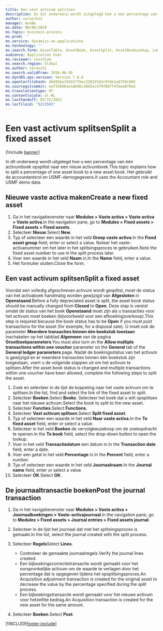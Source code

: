 ```yaml
---
title: Een vast activum splitsen
description: In dit onderwerp wordt uitgelegd hoe u een percentage van één activumboek opsplitst naar een nieuw activumboek.
author: saraschi2
manager: AnnBe
ms.date: 08/06/2019
ms.topic: business-process
ms.prod: ''
ms.service: dynamics-ax-applications
ms.technology: ''
ms.search.form: AssetTable, AssetBook, AssetSplit, AssetBookLookup, LedgerJournalTable, LedgerJournalTransAsset
audience: Application User
ms.reviewer: roschlom
ms.search.region: Global
ms.author: saraschi
ms.search.validFrom: 2016-06-30
ms.dyn365.ops.version: Version 7.0.0
ms.openlocfilehash: db601be192b57fbec220193d3c9fde1a4f50c085
ms.sourcegitcommit: eaf330dbee1db96c20d5ac479f007747bea079eb
ms.translationtype: HT
ms.contentlocale: nl-NL
ms.lasthandoff: 02/15/2021
ms.locfileid: "5213503"
---
```

# <a name="split-a-fixed-asset"></a><span data-ttu-id="e0aa4-103">Een vast activum splitsen</span><span class="sxs-lookup"><span data-stu-id="e0aa4-103">Split a fixed asset</span></span>

[!include [banner](../../includes/banner.md)]

<span data-ttu-id="e0aa4-104">In dit onderwerp wordt uitgelegd hoe u een percentage van één activumboek opsplitst naar een nieuw activumboek.</span><span class="sxs-lookup"><span data-stu-id="e0aa4-104">This topic explains how to split a percentage of one asset book to a new asset book.</span></span> <span data-ttu-id="e0aa4-105">Het gebruikt de accountantsrol en USMF-demogegevens.</span><span class="sxs-lookup"><span data-stu-id="e0aa4-105">It uses the Accountant role and USMF demo data.</span></span>

## <a name="create-a-new-fixed-asset"></a><span data-ttu-id="e0aa4-106">Nieuwe vaste activa maken</span><span class="sxs-lookup"><span data-stu-id="e0aa4-106">Create a new fixed asset</span></span>

1. <span data-ttu-id="e0aa4-107">Ga in het navigatievenster naar **Modules \> Vaste activa \> Vaste activa \> Vaste activa**.</span><span class="sxs-lookup"><span data-stu-id="e0aa4-107">In the navigation pane, go to **Modules \> Fixed assets \> Fixed assets \> Fixed assets**.</span></span>
2. <span data-ttu-id="e0aa4-108">Selecteer **Nieuw**.</span><span class="sxs-lookup"><span data-stu-id="e0aa4-108">Select **New**.</span></span>
3. <span data-ttu-id="e0aa4-109">Typ of selecteer een waarde in het veld **Groep vaste activa**.</span><span class="sxs-lookup"><span data-stu-id="e0aa4-109">In the **Fixed asset group** field, enter or select a value.</span></span> <span data-ttu-id="e0aa4-110">Noteer het vaste-activanummer om het later in het splitsingsproces te gebruiken.</span><span class="sxs-lookup"><span data-stu-id="e0aa4-110">Note the fixed asset number to use in the split process later.</span></span>
4. <span data-ttu-id="e0aa4-111">Voer een waarde in het veld **Naam** in.</span><span class="sxs-lookup"><span data-stu-id="e0aa4-111">In the **Name** field, enter a value.</span></span>
5. <span data-ttu-id="e0aa4-112">Het formulier sluiten.</span><span class="sxs-lookup"><span data-stu-id="e0aa4-112">Close the form.</span></span>

## <a name="split-a-fixed-asset"></a><span data-ttu-id="e0aa4-113">Een vast activum splitsen</span><span class="sxs-lookup"><span data-stu-id="e0aa4-113">Split a fixed asset</span></span>

<span data-ttu-id="e0aa4-114">Voordat een volledig afgeschreven activum wordt gesplitst, moet de status van het activaboek handmatig worden gewijzigd van **Afgesloten** in **Openstaand**.</span><span class="sxs-lookup"><span data-stu-id="e0aa4-114">Before a fully depreciated asset is split, the asset book status should be manually changed from **Closed** to **Open**.</span></span> <span data-ttu-id="e0aa4-115">Deze stap is vereist omdat de status van het boek **Openstaand** moet zijn als u transacties voor het activum moet boeken (bijvoorbeeld voor een afboekingsverkoop).</span><span class="sxs-lookup"><span data-stu-id="e0aa4-115">This step is required because the book status has to be **Open** if you must post transactions for the asset (for example, for a disposal sale).</span></span> <span data-ttu-id="e0aa4-116">U moet ook de parameter **Meerdere transacties binnen één boekstuk toestaan** inschakelen op het tabblad **Algemeen** van de pagina **Grootboekparameters**.</span><span class="sxs-lookup"><span data-stu-id="e0aa4-116">You must also turn on the **Allow multiple transactions within one voucher** parameter on the **General** tab of the **General ledger parameters** page.</span></span> <span data-ttu-id="e0aa4-117">Nadat de boekingsstatus van het activum is gewijzigd en er meerdere transacties binnen één boekstuk zijn toegestaan, voert u de volgende stappen uit om het activum te splitsen.</span><span class="sxs-lookup"><span data-stu-id="e0aa4-117">After the asset book status is changed and multiple transactions within one voucher have been allowed, complete the following steps to split the asset.</span></span>

1. <span data-ttu-id="e0aa4-118">Zoek en selecteer in de lijst de koppeling naar het vaste activum om te splitsen.</span><span class="sxs-lookup"><span data-stu-id="e0aa4-118">In the list, find and select the link of the fixed asset to split.</span></span>
2. <span data-ttu-id="e0aa4-119">Selecteer **Boeken**.</span><span class="sxs-lookup"><span data-stu-id="e0aa4-119">Select **Books**.</span></span> <span data-ttu-id="e0aa4-120">Selecteer het boek dat u wilt opsplitsen naar het nieuwe activum.</span><span class="sxs-lookup"><span data-stu-id="e0aa4-120">Select the book to split to the new asset.</span></span>
3. <span data-ttu-id="e0aa4-121">Selecteer **Functies**.</span><span class="sxs-lookup"><span data-stu-id="e0aa4-121">Select **Functions**.</span></span>
4. <span data-ttu-id="e0aa4-122">Selecteer **Vast activum splitsen**.</span><span class="sxs-lookup"><span data-stu-id="e0aa4-122">Select **Split fixed asset**.</span></span>
5. <span data-ttu-id="e0aa4-123">Typ of selecteer een waarde in het veld **Naar vaste activa**.</span><span class="sxs-lookup"><span data-stu-id="e0aa4-123">In the **To fixed asset** field, enter or select a value.</span></span>
6. <span data-ttu-id="e0aa4-124">Selecteer in het veld **Boeken** de vervolgkeuzeknop om de zoekopdracht te openen.</span><span class="sxs-lookup"><span data-stu-id="e0aa4-124">In the **To book** field, select the drop-down button to open the lookup.</span></span>
7. <span data-ttu-id="e0aa4-125">Voer in het veld **Transactiedatum** een datum in.</span><span class="sxs-lookup"><span data-stu-id="e0aa4-125">In the **Transaction date** field, enter a date.</span></span>
8. <span data-ttu-id="e0aa4-126">Voer een getal in het veld **Percentage** in.</span><span class="sxs-lookup"><span data-stu-id="e0aa4-126">In the **Percent** field, enter a number.</span></span>
9. <span data-ttu-id="e0aa4-127">Typ of selecteer een waarde in het veld **Journaalnaam**.</span><span class="sxs-lookup"><span data-stu-id="e0aa4-127">In the **Journal name** field, enter or select a value.</span></span>
10. <span data-ttu-id="e0aa4-128">Selecteer **OK**.</span><span class="sxs-lookup"><span data-stu-id="e0aa4-128">Select **OK**.</span></span>

## <a name="post-the-journal-transaction"></a><span data-ttu-id="e0aa4-129">De journaaltransactie boeken</span><span class="sxs-lookup"><span data-stu-id="e0aa4-129">Post the journal transaction</span></span>

1. <span data-ttu-id="e0aa4-130">Ga in het navigatievenster naar **Modules \> Vaste activa \> Journaalboekingen \> Vaste-activajournaal**.</span><span class="sxs-lookup"><span data-stu-id="e0aa4-130">In the navigation pane, go to **Modules \> Fixed assets \> Journal entries \> Fixed assets journal**.</span></span>
2. <span data-ttu-id="e0aa4-131">Selecteer in de lijst het journaal dat met het splitsingsproces is gemaakt.</span><span class="sxs-lookup"><span data-stu-id="e0aa4-131">In the list, select the journal created with the split process.</span></span>
3. <span data-ttu-id="e0aa4-132">Selecteer **Regels**</span><span class="sxs-lookup"><span data-stu-id="e0aa4-132">Select **Lines**.</span></span>

    - <span data-ttu-id="e0aa4-133">Controleer de gemaakte journaalregels.</span><span class="sxs-lookup"><span data-stu-id="e0aa4-133">Verify the journal lines created.</span></span>
    - <span data-ttu-id="e0aa4-134">Een bijboekingscorrectietransactie wordt gemaakt voor het oorspronkelijke activum om de waarde te verlagen door het percentage dat is opgegeven tijdens het opsplitsingsproces.</span><span class="sxs-lookup"><span data-stu-id="e0aa4-134">An Acquisition adjustment transaction is created for the original asset to decrease the value by the percentage specified during the split process.</span></span>
    - <span data-ttu-id="e0aa4-135">Een bijboekingstransactie wordt gemaakt voor het nieuwe activum voor hetzelfde bedrag.</span><span class="sxs-lookup"><span data-stu-id="e0aa4-135">An Acquisition transaction is created for the new asset for the same amount.</span></span>

4. <span data-ttu-id="e0aa4-136">Selecteer **Boeken**.</span><span class="sxs-lookup"><span data-stu-id="e0aa4-136">Select **Post**.</span></span>


[!INCLUDE[footer-include](../../../includes/footer-banner.md)]
